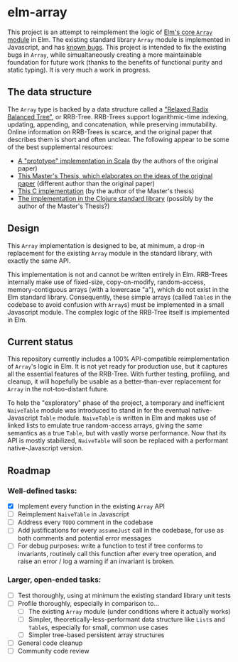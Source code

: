 # elm-array

This project is an attempt to reimplement the logic of [Elm's core `Array` module](http://package.elm-lang.org/packages/elm-lang/core/latest/Array) in Elm.  The existing standard library `Array` module is implemented in Javascript, and has [known bugs](https://github.com/elm-lang/core/issues?utf8=✓&q=is%3Aissue+is%3Aopen+arrays).  This project is intended to fix the existing bugs in `Array`, while simualtaneously creating a more maintainable foundation for future work (thanks to the benefits of functional purity and static typing).  It is very much a work in progress.

## The data structure

The `Array` type is backed by a data structure called a ["Relaxed Radix Balanced Tree"](http://infoscience.epfl.ch/record/169879/files/RMTrees.pdf), or RRB-Tree.  RRB-Trees support logarithmic-time indexing, updating, appending, and concatenation, while preserving immutability.  Online information on RRB-Trees is scarce, and the original paper that describes them is short and often unclear.  The following appear to be some of the best supplemental resources:

- [A "prototype" implementation in Scala](https://github.com/TiarkRompf/rrbtrees/blob/master/RRBVector.scala) (by the authors of the original paper)
- [This Master's Thesis, which elaborates on the ideas of the original paper](http://hypirion.com/thesis.pdf) (different author than the original paper)
- [This C implementation](https://github.com/hyPiRion/c-rrb) (by the author of the Master's thesis)
- [The implementation in the Clojure standard library](https://github.com/clojure/core.rrb-vector) (possibly by the author of the Master's Thesis?)

## Design

This `Array` implementation is designed to be, at minimum, a drop-in replacement for the existing `Array` module in the standard library, with exactly the same API.

This implementation is not and cannot be written entirely in Elm.  RRB-Trees internally make use of fixed-size, copy-on-modify, random-access, memory-contiguous arrays (with a lowercase "a"), which do not exist in the Elm standard library.   Consequently, these simple arrays (called `Table`s in the codebase to avoid confusion with `Array`s) must be implemented in a small Javascript module.  The complex logic of the RRB-Tree itself is implemented in Elm.

## Current status

This repository currently includes a 100% API-compatible reimplementation of `Array`'s logic in Elm.  It is not yet ready for production use, but it captures all the essential features of the RRB-Tree.  With further testing, profiling, and cleanup, it will hopefully be usable as a better-than-ever replacement for `Array` in the not-too-distant future.

To help the "exploratory" phase of the project, a temporary and inefficient `NaiveTable` module was introduced to stand in for the eventual native-Javascript `Table` module.  `NaiveTable` is written in Elm and makes use of linked lists to emulate true random-access arrays, giving the same semantics as a true `Table`, but with vastly worse performance.  Now that its API is mostly stabilized, `NaiveTable` will soon be replaced with a performant native-Javascript version.

## Roadmap

### Well-defined tasks:

- [X] Implement every function in the existing `Array` API
- [ ] Reimplement `NaiveTable` in Javascript
- [ ] Address every `TODO` comment in the codebase
- [ ] Add justifications for every `assumeJust` call in the codebase, for use as both comments and potential error messages
- [ ] For debug purposes: write a function to test if tree conforms to invariants, routinely call this function after every tree operation, and raise an error / log a warning if an invariant is broken.

### Larger, open-ended tasks:

- [ ] Test thoroughly, using at minimum the existing standard library unit tests
- [ ] Profile thoroughly, especially in comparison to...
    - [ ] The existing `Array` module (under conditions where it actually works)
    - [ ] Simpler, theoretically-less-performant data structure like `List`s and `Table`s, especially for small, common use cases
    - [ ] Simpler tree-based persistent array structures
- [ ] General code cleanup
- [ ] Community code review
